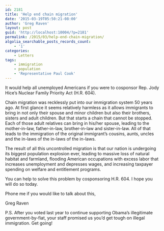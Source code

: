 ```yaml
---
id: 2181
title: 'Help end chain migration'
date: '2015-03-19T05:50:21-08:00'
author: 'Greg Raven'
layout: post
guid: 'http://localhost:10004/?p=2181'
permalink: /2015/03/help-end-chain-migration/
algolia_searchable_posts_records_count:
    - '1'
categories:
    - Letters
tags:
    - immigration
    - population
    - 'Representative Paul Cook'
---
```


It would help all unemployed Americans if you were to cosponsor Rep. Jody Hice’s Nuclear Family Priority Act (H.R. 604).

Chain migration was recklessly put into our immigration system 50 years ago. At first glance it seems relatively harmless as it allows immigrants to bring in not only their spouse and minor children but also their brothers, sisters and adult children. But that starts a chain that cannot be stopped. Each of those adult relatives can bring in his/her spouse, leading to the mother-in-law, father-in-law, brother-in-law and sister-in-law. All of that leads to the immigration of the original immigrant’s cousins, aunts, uncles and the in-laws of the in-laws of the in-laws.

The result of all this uncontrolled migration is that our nation is undergoing its biggest population explosion ever, leading to massive loss of natural habitat and farmland, flooding American occupations with excess labor that increases unemployment and depresses wages, and increasing taxpayer spending on welfare and entitlement programs.

You can help to solve this problem by cosponsoring H.R. 604. I hope you will do so today.

Phone me if you would like to talk about this,

Greg Raven

P.S. After you voted last year to continue supporting Obama’s illegitimate government-by-fiat, your staff promised us you’d get tough on illegal immigration. Get going!